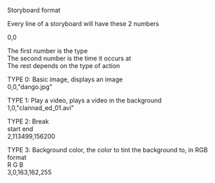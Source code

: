 Storyboard format

Every line of a storyboard will have these 2 numbers

0,0

The first number is the type<br>
The second number is the time it occurs at<br>
The rest depends on the type of action<br>

TYPE 0: Basic image, displays an image<br>
0,0,"dango.jpg"

TYPE 1: Play a video, plays a video in the background<br>
1,0,"clannad_ed_01.avi"

TYPE 2: Break<br>
  start   end<br>
2,113499,156200<br>

TYPE 3: Background color, the color to tint the background to, in RGB format<br>
     R   G   B<br>
3,0,163,162,255<br>
